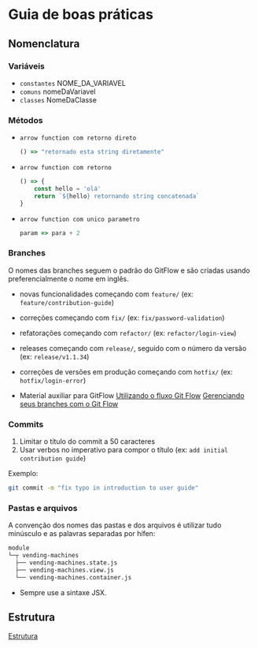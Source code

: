 # Guia de boas práticas

## Nomenclatura

### Variáveis

- `constantes` NOME_DA_VARIAVEL
- `comuns` nomeDaVariavel
- `classes` NomeDaClasse

### Métodos

- `arrow function com retorno direto` 
    ```js 
    () => "retornado esta string diretamente"
    ```
- `arrow function com retorno`
    ```js
    () => {
        const hello = 'olá'
        return `${hello} retornando string concatenada`
    }
    ```
- `arrow function com unico parametro` 
    ```js 
    param => para + 2
    ```

### Branches

O nomes das branches seguem o padrão do GitFlow e são criadas usando
preferencialmente o nome em inglês.

- novas funcionalidades começando com `feature/` (ex: `feature/contribution-guide`)
- correções começando com `fix/` (ex: `fix/password-validation`)
- refatorações começando com `refactor/` (ex: `refactor/login-view`)
- releases começando com `release/`, seguido com o número da versão (ex: `release/v1.1.34`)
- correções de versões em produção começando com `hotfix/` (ex: `hotfix/login-error`)

- Material auxiliar para GitFlow
[Utilizando o fluxo Git Flow](https://medium.com/trainingcenter/utilizando-o-fluxo-git-flow-e63d5e0d5e04)
[Gerenciando seus branches com o Git Flow](https://tableless.com.br/git-flow-introducao/)

### Commits

1. Limitar o título do commit a 50 caracteres
2. Usar verbos no imperativo para compor o título (ex: `add initial contribution guide`)

Exemplo:

```sh
git commit -m "fix typo in introduction to user guide"
```

### Pastas e arquivos

A convenção dos nomes das pastas e dos arquivos é utilizar tudo minúsculo
e as palavras separadas por hífen:

```sh
module
└─┬ vending-machines
  ├── vending-machines.state.js
  ├── vending-machines.view.js
  └── vending-machines.container.js
```

- Sempre use a sintaxe JSX.

## Estrutura

[Estrutura](https://github.com/JozielOliveira/boilerplate-react/blob/master/Arquiteture.md)
